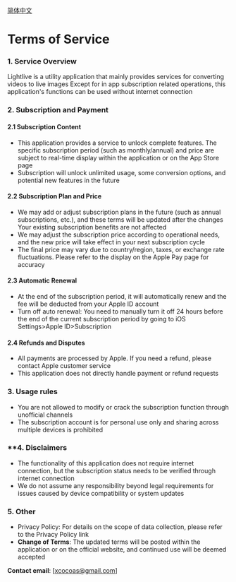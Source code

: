 
[简体中文](/service/?lang=zh)

# Terms of Service

### **1. Service Overview**

Lightlive is a utility application that mainly provides services for converting videos to live images Except for in app subscription related operations, this application's functions can be used without internet connection

### **2. Subscription and Payment**

#### 2.1 Subscription Content
- This application provides a service to unlock complete features. The specific subscription period (such as monthly/annual) and price are subject to real-time display within the application or on the App Store page
- Subscription will unlock unlimited usage, some conversion options, and potential new features in the future

#### 2.2 Subscription Plan and Price
- We may add or adjust subscription plans in the future (such as annual subscriptions, etc.), and these terms will be updated after the changes Your existing subscription benefits are not affected
- We may adjust the subscription price according to operational needs, and the new price will take effect in your next subscription cycle
- The final price may vary due to country/region, taxes, or exchange rate fluctuations. Please refer to the display on the Apple Pay page for accuracy

#### 2.3 Automatic Renewal
- At the end of the subscription period, it will automatically renew and the fee will be deducted from your Apple ID account
- Turn off auto renewal: You need to manually turn it off 24 hours before the end of the current subscription period by going to iOS Settings>Apple ID>Subscription

#### 2.4 Refunds and Disputes
- All payments are processed by Apple. If you need a refund, please contact Apple customer service
- This application does not directly handle payment or refund requests

### **3. Usage rules**
- You are not allowed to modify or crack the subscription function through unofficial channels
- The subscription account is for personal use only and sharing across multiple devices is prohibited

### **4. Disclaimers
- The functionality of this application does not require internet connection, but the subscription status needs to be verified through internet connection
- We do not assume any responsibility beyond legal requirements for issues caused by device compatibility or system updates

### **5. Other**
- Privacy Policy: For details on the scope of data collection, please refer to the Privacy Policy link
- **Change of Terms**: The updated terms will be posted within the application or on the official website, and continued use will be deemed accepted

**Contact email**: [xcocoas@gmail.com]
